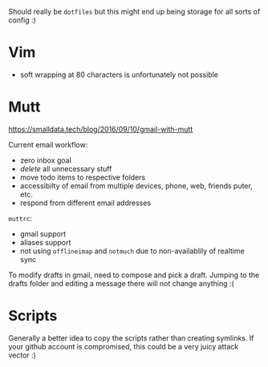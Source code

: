 
Should really be `dotfiles` but this might end up being storage for all sorts of config :)

# Vim

- soft wrapping at 80 characters is unfortunately not possible

# Mutt

https://smalldata.tech/blog/2016/09/10/gmail-with-mutt

Current email workflow:
- zero inbox goal
- *delete* all unnecessary stuff
- move todo items to respective folders
- accessibilty of email from multiple devices, phone, web, friends puter, etc.
- respond from different email addresses

`muttrc`:
- gmail support
- aliases support
- not using `offlineimap` and `notmuch` due to non-availablily of realtime sync

To modify drafts in gmail, need to compose and pick a draft. Jumping to the drafts folder and editing a message there will not change anything :(

# Scripts

Generally a better idea to copy the scripts rather than creating symlinks. If your github account is compromised, this could be a very juicy attack vector :)

